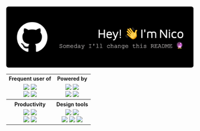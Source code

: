 <p align="center">
  <img src="./github-header-image.png"/>
</p>

<table align="center">
  <tr>
    <th>Frequent user of</th>
    <th>Powered by</th>
  </tr>
  <tr align="center">
    <td>
      <img src="https://img.shields.io/badge/python-3670A0?style=for-the-badge&logo=python&logoColor=ffdd54" />
      <img src="https://img.shields.io/badge/jupyter-orange.svg?style=for-the-badge&logo=jupyter&logoColor=white" />
      <br>
      <img src="https://img.shields.io/badge/typescript-%23007ACC.svg?style=for-the-badge&logo=typescript&logoColor=white" />
      <img src="https://img.shields.io/badge/markdown-black.svg?style=for-the-badge&logo=markdown&logoColor=white" /></td>
    <td>
      <img src="https://img.shields.io/badge/github-%23121011.svg?style=for-the-badge&logo=github&logoColor=white" />
      <img src="https://img.shields.io/badge/VS%20Code-0078d7.svg?style=for-the-badge&logo=visual-studio-code&logoColor=white" />
      <br>
      <img src="https://img.shields.io/badge/MacBook_Pro_14-999999?style=for-the-badge&logo=apple&logoColor=white" />
      <img src="https://img.shields.io/badge/docker-2496ED.svg?style=for-the-badge&logo=docker&logoColor=white" />
    </td>
  </tr>
  <tr>
    <th>Productivity</th>
    <th>Design tools</th>
  </tr>
  <tr>
    <td align="center">
      <img src="https://img.shields.io/badge/slack-4A154B?style=for-the-badge&logo=slack&logoColor=white" />
      <img src="https://img.shields.io/badge/Gmail-EA4335?style=for-the-badge&logo=gmail&logoColor=white" />
      <br>
      <img src="https://img.shields.io/badge/Calendar-4285F4?style=for-the-badge&logo=google-calendar&logoColor=white" />
      <img src="https://img.shields.io/badge/Chrome-2da44e?style=for-the-badge&logo=Google-chrome&logoColor=white" />
    </td>
    <td align="center">
      <img src="https://img.shields.io/badge/affinityphoto-%237E4DD2.svg?style=for-the-badge&logo=affinity-photo&logoColor=white" />
      <img src="https://img.shields.io/badge/figma-5551FF.svg?style=for-the-badge&logo=figma&logoColor=white" />
      <br>
      <img src="https://img.shields.io/badge/dribbble-EA4C89.svg?style=for-the-badge&logo=dribbble&logoColor=white" />
      <img src="https://img.shields.io/badge/unsplash-000000.svg?style=for-the-badge&logo=unsplash&logoColor=white" />
      <img src="https://img.shields.io/badge/pexels-05A081.svg?style=for-the-badge&logo=pexels&logoColor=white" />
    </td>
  </tr>
</table>
